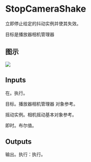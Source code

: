 # StopCameraShake

立即停止给定的抖动实例并使其失效。

目标是播放器相机管理器

## 图示

![]($-20221218-18143354.png)

## Inputs

在。执行。

目标。播放器相机管理器 对象参考。

摇动实例。相机摇动基本对象参考。

即时。布尔值。 

## Outputs

输出。执行：执行。
